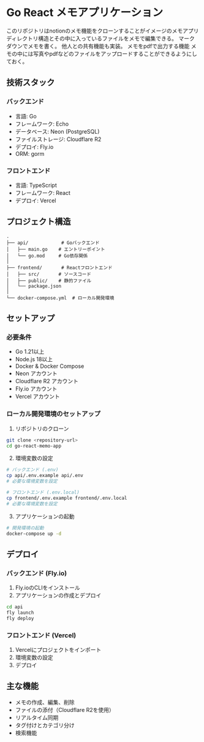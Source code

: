 # Go React メモアプリケーション

このリポジトリはnotionのメモ機能をクローンすることがイメージのメモアプリ
ディレクトリ構造とその中に入っているファイルをメモで編集できる。
マークダウンでメモを書く。
他人との共有機能も実装。
メモをpdfで出力する機能
メモの中には写真やpdfなどのファイルをアップロードすることができるようにしておく。

## 技術スタック

### バックエンド
- 言語: Go
- フレームワーク: Echo
- データベース: Neon (PostgreSQL)
- ファイルストレージ: Cloudflare R2
- デプロイ: Fly.io
-  ORM: gorm

### フロントエンド
- 言語: TypeScript
- フレームワーク: React
- デプロイ: Vercel

## プロジェクト構造

```
.
├── api/            # Goバックエンド
│   ├── main.go    # エントリーポイント
│   └── go.mod     # Go依存関係
│
├── frontend/       # Reactフロントエンド
│   ├── src/       # ソースコード
│   ├── public/    # 静的ファイル
│   └── package.json
│
└── docker-compose.yml  # ローカル開発環境
```

## セットアップ

### 必要条件
- Go 1.21以上
- Node.js 18以上
- Docker & Docker Compose
- Neon アカウント
- Cloudflare R2 アカウント
- Fly.io アカウント
- Vercel アカウント

### ローカル開発環境のセットアップ

1. リポジトリのクローン
```bash
git clone <repository-url>
cd go-react-memo-app
```

2. 環境変数の設定
```bash
# バックエンド (.env)
cp api/.env.example api/.env
# 必要な環境変数を設定

# フロントエンド (.env.local)
cp frontend/.env.example frontend/.env.local
# 必要な環境変数を設定
```

3. アプリケーションの起動
```bash
# 開発環境の起動
docker-compose up -d
```

## デプロイ

### バックエンド (Fly.io)

1. Fly.ioのCLIをインストール
2. アプリケーションの作成とデプロイ
```bash
cd api
fly launch
fly deploy
```

### フロントエンド (Vercel)

1. Vercelにプロジェクトをインポート
2. 環境変数の設定
3. デプロイ

## 主な機能

- メモの作成、編集、削除
- ファイルの添付（Cloudflare R2を使用）
- リアルタイム同期
- タグ付けとカテゴリ分け
- 検索機能
